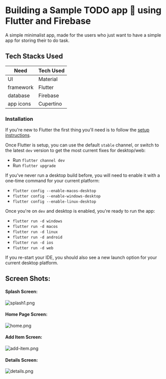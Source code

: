 # Building a Sample TODO app 📝 using Flutter and Firebase

A simple minimalist app, made for the users who just want to have a simple app for storing their to do task.

## Tech Stacks Used

| Need             | Tech Used                    |
| ---------------- | ---------------------------- |
| UI               | Material                     |
| framework        | Flutter                      |
| database         | Firebase                     |
| app icons        | Сupertino                    |

### Installation

If you're new to Flutter the first thing you'll need is to follow the [setup instructions](https://flutter.dev/docs/get-started/install).

Once Flutter is setup, you can use the default `stable` channel, or switch to the latest `dev` version to get the most current fixes for desktop/web:
* Run `flutter channel dev`
* Run `flutter upgrade`

If you've never run a desktop build before, you will need to enable it with a one-time command for your current platform:
* `flutter config --enable-macos-desktop`
* `flutter config --enable-windows-desktop`
* `flutter config --enable-linux-desktop`

Once you're on `dev` and desktop is enabled, you're ready to run the app:
* `flutter run -d windows`
* `flutter run -d macos`
* `flutter run -d linux`
* `flutter run -d android`
* `flutter run -d ios`
* `flutter run -d web`

If you re-start your IDE, you should also see a new launch option for your current desktop platform.

## Screen Shots:

#### Splash Screen:

![splash1.png](splash1.png)

#### Home Page Screen:

![home.png](home.png)

#### Add Item Screen:

![add-item.png](add-item.png)

#### Details Screen:

![details.png](details.png)
